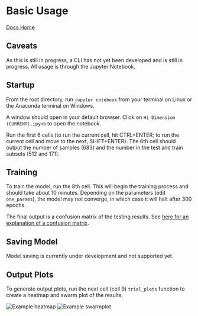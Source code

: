 # Basic Usage

[Docs Home](/docs/README.md)

## Caveats

As this is still in progress, a CLI has not yet been developed and is still in
progress. All usage is through the Jupyter Notebook.

## Startup

From the root directory, run `jupyter notebook` from your terminal on Linux or
the Anaconda terminal on Windows.

A window should open in your default browser. Click on `Hi Dimension
(CURRENT).ipynb` to open the notebook.

Run the first 6 cells (to run the current cell, hit CTRL+ENTER; to run the
current cell and move to the next, SHIFT+ENTER). The 6th cell should output the
number
of samples (683) and the number in the test and train subsets (512 and 171).

## Training

To train the model, run the 8th cell. This will begin the training process and
should take about 10 minutes. Depending on the parameters (edit `one_params`),
the model may not converge, in which case it will halt after 300 epochs.

The final output is a confusion matrix of the testing results. See [here for an
explanation of a confusion
matrix](https://en.wikipedia.org/wiki/Confusion_matrix).

## Saving Model

Model saving is currently under development and not supported yet.

## Output Plots

To generate output plots, run the next cell (cell 9) `trial_plots` function to
create a heatmap and swarm plot of the results.

![Example heatmap](./heatmap-example.png)
![Example swarmplot](./swarm-example.png)


